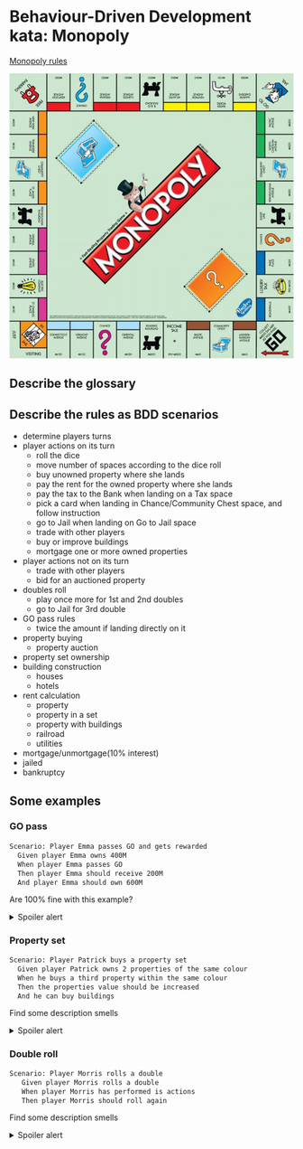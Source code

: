 # Behaviour-Driven Development kata: Monopoly

[Monopoly rules](https://en.wikibooks.org/wiki/Monopoly/Official_Rules)

![Classic edition Board](resources/classic_board.jpg)

## Describe the glossary

## Describe the rules as BDD scenarios

* determine players turns
* player actions on its turn
  * roll the dice
  * move number of spaces according to the dice roll
  * buy unowned property where she lands
  * pay the rent for the owned property where she lands
  * pay the tax to the Bank when landing on a Tax space
  * pick a card when landing in Chance/Community Chest space, and follow instruction
  * go to Jail when landing on Go to Jail space
  * trade with other players
  * buy or improve buildings
  * mortgage one or more owned properties
* player actions not on its turn
  * trade with other players
  * bid for an auctioned property
* doubles roll
  * play once more for 1st and 2nd doubles
  * go to Jail for 3rd double
* GO pass rules
  * twice the amount if landing directly on it
* property buying
  * property auction
* property set ownership
* building construction
  * houses
  * hotels
* rent calculation
  * property
  * property in a set
  * property with buildings
  * railroad
  * utilities
* mortgage/unmortgage(10% interest)
* jailed
* bankruptcy



## Some examples

### GO pass

```gherkin
Scenario: Player Emma passes GO and gets rewarded
  Given player Emma owns 400M
  When player Emma passes GO
  Then player Emma should receive 200M
  And player Emma should own 600M
```

Are 100% fine with this example?
<details><summary> Spoiler alert</summary>
<p>

* Is this always true? What happens if the Bank has no more money? if the Bank does not have the right change?
* Is "passes GO" enough accurate?

</p>

</details>

### Property set

```gherkin
Scenario: Player Patrick buys a property set
  Given player Patrick owns 2 properties of the same colour
  When he buys a third property within the same colour
  Then the properties value should be increased
  And he can buy buildings
```

Find some description smells

<details><summary> Spoiler alert</summary>
<p>

* isn't it a rule disguised as an example?
  * what specific colour?
  * what properties are owned? which property is missing?
* shouldn't we recall player Patrick for each step?
* properties value is increased: how much? what was the initial value of the property set? what is the final value?
* player Patrick can buy buildings: it is a possibility, not a fact
   * => provide an example where the player owns a property set as a pre-requisite and he buys a building
</p>
</details>

### Double roll

```gherkin
Scenario: Player Morris rolls a double
   Given player Morris rolls a double
   When player Morris has performed is actions
   Then player Morris should roll again
```
Find some description smells

<details><summary> Spoiler alert</summary>
<p>

* to roll a double is not an accurate example; that should be: rolls 2 and 2 for instance
* example description is awkward: the When clause is not really an action but part of the context; the real action should be: When determining next player's turn
* the count of consecutive double rolls is not taken into account: it should be described in the context
</p>
</details>
